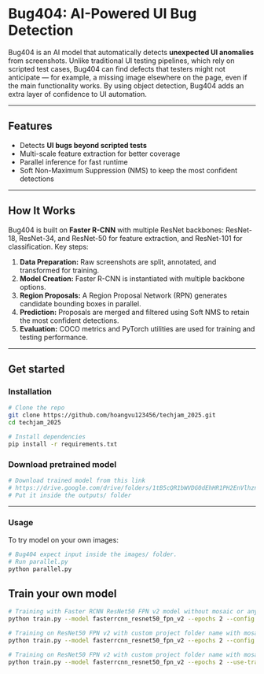# Bug404: AI-Powered UI Bug Detection

Bug404 is an AI model that automatically detects **unexpected UI anomalies** from screenshots. Unlike traditional UI testing pipelines, which rely on scripted test cases, Bug404 can find defects that testers might not anticipate — for example, a missing image elsewhere on the page, even if the main functionality works. By using object detection, Bug404 adds an extra layer of confidence to UI automation.

---

## Features
- Detects **UI bugs beyond scripted tests**
- Multi-scale feature extraction for better coverage
- Parallel inference for fast runtime
- Soft Non-Maximum Suppression (NMS) to keep the most confident detections

---

## How It Works
Bug404 is built on **Faster R-CNN** with multiple ResNet backbones: ResNet-18, ResNet-34, and ResNet-50 for feature extraction, and ResNet-101 for classification. Key steps:

1. **Data Preparation:** Raw screenshots are split, annotated, and transformed for training.
2. **Model Creation:** Faster R-CNN is instantiated with multiple backbone options.
3. **Region Proposals:** A Region Proposal Network (RPN) generates candidate bounding boxes in parallel.
4. **Prediction:** Proposals are merged and filtered using Soft NMS to retain the most confident detections.
5. **Evaluation:** COCO metrics and PyTorch utilities are used for training and testing performance.

---

## Get started

### Installation

```bash
# Clone the repo
git clone https://github.com/hoangvu123456/techjam_2025.git
cd techjam_2025

# Install dependencies
pip install -r requirements.txt

```
### Download pretrained model

```bash
# Download trained model from this link
# https://drive.google.com/drive/folders/1tB5cQR1bWVDG0dEhHR1PH2EnVlhznmvx
# Put it inside the outputs/ folder
```
---

### Usage

To try model on your own images:

```bash
# Bug404 expect input inside the images/ folder.
# Run parallel.py
python parallel.py
```

## Train your own model

```bash
# Training with Faster RCNN ResNet50 FPN v2 model without mosaic or any other augmentation:
python train.py --model fasterrcnn_resnet50_fpn_v2 --epochs 2 --config data_configs/voc.yaml --no-mosaic --batch-size 4

# Training on ResNet50 FPN v2 with custom project folder name with mosaic augmentation (ON by default):
python train.py --model fasterrcnn_resnet50_fpn_v2 --epochs 2 --config data_configs/voc.yaml --project-name resnet50fpn_voc --batch-size 4

# Training on ResNet50 FPN v2 with custom project folder name with mosaic augmentation (ON by default) and added training augmentations:
python train.py --model fasterrcnn_resnet50_fpn_v2 --epochs 2 --use-train-aug --config data_configs/voc.yaml --project-name resnet50fpn_voc --batch-size 4
```

